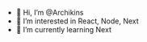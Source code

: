 - 👋 Hi, I’m @Archikins
- 👀 I’m interested in React, Node, Next
- 🌱 I’m currently learning Next


<!---
Archikins/Archikins is a ✨ special ✨ repository because its `README.md` (this file) appears on your GitHub profile.
You can click the Preview link to take a look at your changes.
--->
